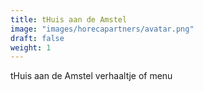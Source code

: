 ```yaml
---
title: tHuis aan de Amstel
image: "images/horecapartners/avatar.png"
draft: false
weight: 1
---
```

tHuis aan de Amstel verhaaltje of menu

